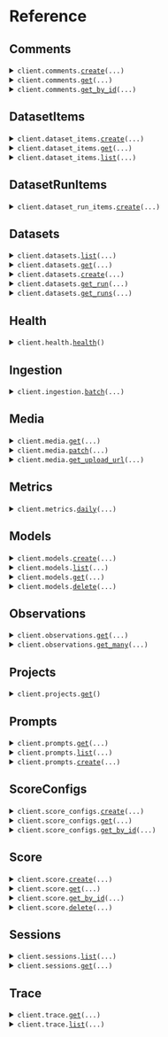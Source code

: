 # Reference
## Comments
<details><summary><code>client.comments.<a href="src/finto/resources/comments/client.py">create</a>(...)</code></summary>
<dl>
<dd>

#### 📝 Description

<dl>
<dd>

<dl>
<dd>

Create a comment. Comments may be attached to different object types (trace, observation, session, prompt).
</dd>
</dl>
</dd>
</dl>

#### 🔌 Usage

<dl>
<dd>

<dl>
<dd>

```python
from finto import CreateCommentRequest
from finto.client import FernLangfuse

client = FernLangfuse(
    x_langfuse_sdk_name="YOUR_X_LANGFUSE_SDK_NAME",
    x_langfuse_sdk_version="YOUR_X_LANGFUSE_SDK_VERSION",
    x_langfuse_public_key="YOUR_X_LANGFUSE_PUBLIC_KEY",
    username="YOUR_USERNAME",
    password="YOUR_PASSWORD",
    base_url="https://yourhost.com/path/to/api",
)
client.comments.create(
    request=CreateCommentRequest(
        project_id="string",
        object_type="string",
        object_id="string",
        content="string",
        author_user_id="string",
    ),
)

```
</dd>
</dl>
</dd>
</dl>

#### ⚙️ Parameters

<dl>
<dd>

<dl>
<dd>

**request:** `CreateCommentRequest` 
    
</dd>
</dl>

<dl>
<dd>

**request_options:** `typing.Optional[RequestOptions]` — Request-specific configuration.
    
</dd>
</dl>
</dd>
</dl>


</dd>
</dl>
</details>

<details><summary><code>client.comments.<a href="src/finto/resources/comments/client.py">get</a>(...)</code></summary>
<dl>
<dd>

#### 📝 Description

<dl>
<dd>

<dl>
<dd>

Get all comments
</dd>
</dl>
</dd>
</dl>

#### 🔌 Usage

<dl>
<dd>

<dl>
<dd>

```python
from finto.client import FernLangfuse

client = FernLangfuse(
    x_langfuse_sdk_name="YOUR_X_LANGFUSE_SDK_NAME",
    x_langfuse_sdk_version="YOUR_X_LANGFUSE_SDK_VERSION",
    x_langfuse_public_key="YOUR_X_LANGFUSE_PUBLIC_KEY",
    username="YOUR_USERNAME",
    password="YOUR_PASSWORD",
    base_url="https://yourhost.com/path/to/api",
)
client.comments.get(
    page=1,
    limit=1,
    object_type="string",
    object_id="string",
    author_user_id="string",
)

```
</dd>
</dl>
</dd>
</dl>

#### ⚙️ Parameters

<dl>
<dd>

<dl>
<dd>

**page:** `typing.Optional[int]` — Page number, starts at 1.
    
</dd>
</dl>

<dl>
<dd>

**limit:** `typing.Optional[int]` — Limit of items per page. If you encounter api issues due to too large page sizes, try to reduce the limit
    
</dd>
</dl>

<dl>
<dd>

**object_type:** `typing.Optional[str]` — Filter comments by object type (trace, observation, session, prompt).
    
</dd>
</dl>

<dl>
<dd>

**object_id:** `typing.Optional[str]` — Filter comments by object id. If objectType is not provided, an error will be thrown.
    
</dd>
</dl>

<dl>
<dd>

**author_user_id:** `typing.Optional[str]` — Filter comments by author user id.
    
</dd>
</dl>

<dl>
<dd>

**request_options:** `typing.Optional[RequestOptions]` — Request-specific configuration.
    
</dd>
</dl>
</dd>
</dl>


</dd>
</dl>
</details>

<details><summary><code>client.comments.<a href="src/finto/resources/comments/client.py">get_by_id</a>(...)</code></summary>
<dl>
<dd>

#### 📝 Description

<dl>
<dd>

<dl>
<dd>

Get a comment by id
</dd>
</dl>
</dd>
</dl>

#### 🔌 Usage

<dl>
<dd>

<dl>
<dd>

```python
from finto.client import FernLangfuse

client = FernLangfuse(
    x_langfuse_sdk_name="YOUR_X_LANGFUSE_SDK_NAME",
    x_langfuse_sdk_version="YOUR_X_LANGFUSE_SDK_VERSION",
    x_langfuse_public_key="YOUR_X_LANGFUSE_PUBLIC_KEY",
    username="YOUR_USERNAME",
    password="YOUR_PASSWORD",
    base_url="https://yourhost.com/path/to/api",
)
client.comments.get_by_id(
    comment_id="string",
)

```
</dd>
</dl>
</dd>
</dl>

#### ⚙️ Parameters

<dl>
<dd>

<dl>
<dd>

**comment_id:** `str` — The unique langfuse identifier of a comment
    
</dd>
</dl>

<dl>
<dd>

**request_options:** `typing.Optional[RequestOptions]` — Request-specific configuration.
    
</dd>
</dl>
</dd>
</dl>


</dd>
</dl>
</details>

## DatasetItems
<details><summary><code>client.dataset_items.<a href="src/finto/resources/dataset_items/client.py">create</a>(...)</code></summary>
<dl>
<dd>

#### 📝 Description

<dl>
<dd>

<dl>
<dd>

Create a dataset item
</dd>
</dl>
</dd>
</dl>

#### 🔌 Usage

<dl>
<dd>

<dl>
<dd>

```python
from finto import CreateDatasetItemRequest, DatasetStatus
from finto.client import FernLangfuse

client = FernLangfuse(
    x_langfuse_sdk_name="YOUR_X_LANGFUSE_SDK_NAME",
    x_langfuse_sdk_version="YOUR_X_LANGFUSE_SDK_VERSION",
    x_langfuse_public_key="YOUR_X_LANGFUSE_PUBLIC_KEY",
    username="YOUR_USERNAME",
    password="YOUR_PASSWORD",
    base_url="https://yourhost.com/path/to/api",
)
client.dataset_items.create(
    request=CreateDatasetItemRequest(
        dataset_name="string",
        input={"key": "value"},
        expected_output={"key": "value"},
        metadata={"key": "value"},
        source_trace_id="string",
        source_observation_id="string",
        id="string",
        status=DatasetStatus.ACTIVE,
    ),
)

```
</dd>
</dl>
</dd>
</dl>

#### ⚙️ Parameters

<dl>
<dd>

<dl>
<dd>

**request:** `CreateDatasetItemRequest` 
    
</dd>
</dl>

<dl>
<dd>

**request_options:** `typing.Optional[RequestOptions]` — Request-specific configuration.
    
</dd>
</dl>
</dd>
</dl>


</dd>
</dl>
</details>

<details><summary><code>client.dataset_items.<a href="src/finto/resources/dataset_items/client.py">get</a>(...)</code></summary>
<dl>
<dd>

#### 📝 Description

<dl>
<dd>

<dl>
<dd>

Get a dataset item
</dd>
</dl>
</dd>
</dl>

#### 🔌 Usage

<dl>
<dd>

<dl>
<dd>

```python
from finto.client import FernLangfuse

client = FernLangfuse(
    x_langfuse_sdk_name="YOUR_X_LANGFUSE_SDK_NAME",
    x_langfuse_sdk_version="YOUR_X_LANGFUSE_SDK_VERSION",
    x_langfuse_public_key="YOUR_X_LANGFUSE_PUBLIC_KEY",
    username="YOUR_USERNAME",
    password="YOUR_PASSWORD",
    base_url="https://yourhost.com/path/to/api",
)
client.dataset_items.get(
    id="string",
)

```
</dd>
</dl>
</dd>
</dl>

#### ⚙️ Parameters

<dl>
<dd>

<dl>
<dd>

**id:** `str` 
    
</dd>
</dl>

<dl>
<dd>

**request_options:** `typing.Optional[RequestOptions]` — Request-specific configuration.
    
</dd>
</dl>
</dd>
</dl>


</dd>
</dl>
</details>

<details><summary><code>client.dataset_items.<a href="src/finto/resources/dataset_items/client.py">list</a>(...)</code></summary>
<dl>
<dd>

#### 📝 Description

<dl>
<dd>

<dl>
<dd>

Get dataset items
</dd>
</dl>
</dd>
</dl>

#### 🔌 Usage

<dl>
<dd>

<dl>
<dd>

```python
from finto.client import FernLangfuse

client = FernLangfuse(
    x_langfuse_sdk_name="YOUR_X_LANGFUSE_SDK_NAME",
    x_langfuse_sdk_version="YOUR_X_LANGFUSE_SDK_VERSION",
    x_langfuse_public_key="YOUR_X_LANGFUSE_PUBLIC_KEY",
    username="YOUR_USERNAME",
    password="YOUR_PASSWORD",
    base_url="https://yourhost.com/path/to/api",
)
client.dataset_items.list(
    dataset_name="string",
    source_trace_id="string",
    source_observation_id="string",
    page=1,
    limit=1,
)

```
</dd>
</dl>
</dd>
</dl>

#### ⚙️ Parameters

<dl>
<dd>

<dl>
<dd>

**dataset_name:** `typing.Optional[str]` 
    
</dd>
</dl>

<dl>
<dd>

**source_trace_id:** `typing.Optional[str]` 
    
</dd>
</dl>

<dl>
<dd>

**source_observation_id:** `typing.Optional[str]` 
    
</dd>
</dl>

<dl>
<dd>

**page:** `typing.Optional[int]` — page number, starts at 1
    
</dd>
</dl>

<dl>
<dd>

**limit:** `typing.Optional[int]` — limit of items per page
    
</dd>
</dl>

<dl>
<dd>

**request_options:** `typing.Optional[RequestOptions]` — Request-specific configuration.
    
</dd>
</dl>
</dd>
</dl>


</dd>
</dl>
</details>

## DatasetRunItems
<details><summary><code>client.dataset_run_items.<a href="src/finto/resources/dataset_run_items/client.py">create</a>(...)</code></summary>
<dl>
<dd>

#### 📝 Description

<dl>
<dd>

<dl>
<dd>

Create a dataset run item
</dd>
</dl>
</dd>
</dl>

#### 🔌 Usage

<dl>
<dd>

<dl>
<dd>

```python
from finto import CreateDatasetRunItemRequest
from finto.client import FernLangfuse

client = FernLangfuse(
    x_langfuse_sdk_name="YOUR_X_LANGFUSE_SDK_NAME",
    x_langfuse_sdk_version="YOUR_X_LANGFUSE_SDK_VERSION",
    x_langfuse_public_key="YOUR_X_LANGFUSE_PUBLIC_KEY",
    username="YOUR_USERNAME",
    password="YOUR_PASSWORD",
    base_url="https://yourhost.com/path/to/api",
)
client.dataset_run_items.create(
    request=CreateDatasetRunItemRequest(
        run_name="string",
        run_description="string",
        metadata={"key": "value"},
        dataset_item_id="string",
        observation_id="string",
        trace_id="string",
    ),
)

```
</dd>
</dl>
</dd>
</dl>

#### ⚙️ Parameters

<dl>
<dd>

<dl>
<dd>

**request:** `CreateDatasetRunItemRequest` 
    
</dd>
</dl>

<dl>
<dd>

**request_options:** `typing.Optional[RequestOptions]` — Request-specific configuration.
    
</dd>
</dl>
</dd>
</dl>


</dd>
</dl>
</details>

## Datasets
<details><summary><code>client.datasets.<a href="src/finto/resources/datasets/client.py">list</a>(...)</code></summary>
<dl>
<dd>

#### 📝 Description

<dl>
<dd>

<dl>
<dd>

Get all datasets
</dd>
</dl>
</dd>
</dl>

#### 🔌 Usage

<dl>
<dd>

<dl>
<dd>

```python
from finto.client import FernLangfuse

client = FernLangfuse(
    x_langfuse_sdk_name="YOUR_X_LANGFUSE_SDK_NAME",
    x_langfuse_sdk_version="YOUR_X_LANGFUSE_SDK_VERSION",
    x_langfuse_public_key="YOUR_X_LANGFUSE_PUBLIC_KEY",
    username="YOUR_USERNAME",
    password="YOUR_PASSWORD",
    base_url="https://yourhost.com/path/to/api",
)
client.datasets.list(
    page=1,
    limit=1,
)

```
</dd>
</dl>
</dd>
</dl>

#### ⚙️ Parameters

<dl>
<dd>

<dl>
<dd>

**page:** `typing.Optional[int]` — page number, starts at 1
    
</dd>
</dl>

<dl>
<dd>

**limit:** `typing.Optional[int]` — limit of items per page
    
</dd>
</dl>

<dl>
<dd>

**request_options:** `typing.Optional[RequestOptions]` — Request-specific configuration.
    
</dd>
</dl>
</dd>
</dl>


</dd>
</dl>
</details>

<details><summary><code>client.datasets.<a href="src/finto/resources/datasets/client.py">get</a>(...)</code></summary>
<dl>
<dd>

#### 📝 Description

<dl>
<dd>

<dl>
<dd>

Get a dataset
</dd>
</dl>
</dd>
</dl>

#### 🔌 Usage

<dl>
<dd>

<dl>
<dd>

```python
from finto.client import FernLangfuse

client = FernLangfuse(
    x_langfuse_sdk_name="YOUR_X_LANGFUSE_SDK_NAME",
    x_langfuse_sdk_version="YOUR_X_LANGFUSE_SDK_VERSION",
    x_langfuse_public_key="YOUR_X_LANGFUSE_PUBLIC_KEY",
    username="YOUR_USERNAME",
    password="YOUR_PASSWORD",
    base_url="https://yourhost.com/path/to/api",
)
client.datasets.get(
    dataset_name="string",
)

```
</dd>
</dl>
</dd>
</dl>

#### ⚙️ Parameters

<dl>
<dd>

<dl>
<dd>

**dataset_name:** `str` 
    
</dd>
</dl>

<dl>
<dd>

**request_options:** `typing.Optional[RequestOptions]` — Request-specific configuration.
    
</dd>
</dl>
</dd>
</dl>


</dd>
</dl>
</details>

<details><summary><code>client.datasets.<a href="src/finto/resources/datasets/client.py">create</a>(...)</code></summary>
<dl>
<dd>

#### 📝 Description

<dl>
<dd>

<dl>
<dd>

Create a dataset
</dd>
</dl>
</dd>
</dl>

#### 🔌 Usage

<dl>
<dd>

<dl>
<dd>

```python
from finto import CreateDatasetRequest
from finto.client import FernLangfuse

client = FernLangfuse(
    x_langfuse_sdk_name="YOUR_X_LANGFUSE_SDK_NAME",
    x_langfuse_sdk_version="YOUR_X_LANGFUSE_SDK_VERSION",
    x_langfuse_public_key="YOUR_X_LANGFUSE_PUBLIC_KEY",
    username="YOUR_USERNAME",
    password="YOUR_PASSWORD",
    base_url="https://yourhost.com/path/to/api",
)
client.datasets.create(
    request=CreateDatasetRequest(
        name="string",
        description="string",
        metadata={"key": "value"},
    ),
)

```
</dd>
</dl>
</dd>
</dl>

#### ⚙️ Parameters

<dl>
<dd>

<dl>
<dd>

**request:** `CreateDatasetRequest` 
    
</dd>
</dl>

<dl>
<dd>

**request_options:** `typing.Optional[RequestOptions]` — Request-specific configuration.
    
</dd>
</dl>
</dd>
</dl>


</dd>
</dl>
</details>

<details><summary><code>client.datasets.<a href="src/finto/resources/datasets/client.py">get_run</a>(...)</code></summary>
<dl>
<dd>

#### 📝 Description

<dl>
<dd>

<dl>
<dd>

Get a dataset run and its items
</dd>
</dl>
</dd>
</dl>

#### 🔌 Usage

<dl>
<dd>

<dl>
<dd>

```python
from finto.client import FernLangfuse

client = FernLangfuse(
    x_langfuse_sdk_name="YOUR_X_LANGFUSE_SDK_NAME",
    x_langfuse_sdk_version="YOUR_X_LANGFUSE_SDK_VERSION",
    x_langfuse_public_key="YOUR_X_LANGFUSE_PUBLIC_KEY",
    username="YOUR_USERNAME",
    password="YOUR_PASSWORD",
    base_url="https://yourhost.com/path/to/api",
)
client.datasets.get_run(
    dataset_name="string",
    run_name="string",
)

```
</dd>
</dl>
</dd>
</dl>

#### ⚙️ Parameters

<dl>
<dd>

<dl>
<dd>

**dataset_name:** `str` 
    
</dd>
</dl>

<dl>
<dd>

**run_name:** `str` 
    
</dd>
</dl>

<dl>
<dd>

**request_options:** `typing.Optional[RequestOptions]` — Request-specific configuration.
    
</dd>
</dl>
</dd>
</dl>


</dd>
</dl>
</details>

<details><summary><code>client.datasets.<a href="src/finto/resources/datasets/client.py">get_runs</a>(...)</code></summary>
<dl>
<dd>

#### 📝 Description

<dl>
<dd>

<dl>
<dd>

Get dataset runs
</dd>
</dl>
</dd>
</dl>

#### 🔌 Usage

<dl>
<dd>

<dl>
<dd>

```python
from finto.client import FernLangfuse

client = FernLangfuse(
    x_langfuse_sdk_name="YOUR_X_LANGFUSE_SDK_NAME",
    x_langfuse_sdk_version="YOUR_X_LANGFUSE_SDK_VERSION",
    x_langfuse_public_key="YOUR_X_LANGFUSE_PUBLIC_KEY",
    username="YOUR_USERNAME",
    password="YOUR_PASSWORD",
    base_url="https://yourhost.com/path/to/api",
)
client.datasets.get_runs(
    dataset_name="string",
    page=1,
    limit=1,
)

```
</dd>
</dl>
</dd>
</dl>

#### ⚙️ Parameters

<dl>
<dd>

<dl>
<dd>

**dataset_name:** `str` 
    
</dd>
</dl>

<dl>
<dd>

**page:** `typing.Optional[int]` — page number, starts at 1
    
</dd>
</dl>

<dl>
<dd>

**limit:** `typing.Optional[int]` — limit of items per page
    
</dd>
</dl>

<dl>
<dd>

**request_options:** `typing.Optional[RequestOptions]` — Request-specific configuration.
    
</dd>
</dl>
</dd>
</dl>


</dd>
</dl>
</details>

## Health
<details><summary><code>client.health.<a href="src/finto/resources/health/client.py">health</a>()</code></summary>
<dl>
<dd>

#### 📝 Description

<dl>
<dd>

<dl>
<dd>

Check health of API and database
</dd>
</dl>
</dd>
</dl>

#### 🔌 Usage

<dl>
<dd>

<dl>
<dd>

```python
from finto.client import FernLangfuse

client = FernLangfuse(
    x_langfuse_sdk_name="YOUR_X_LANGFUSE_SDK_NAME",
    x_langfuse_sdk_version="YOUR_X_LANGFUSE_SDK_VERSION",
    x_langfuse_public_key="YOUR_X_LANGFUSE_PUBLIC_KEY",
    username="YOUR_USERNAME",
    password="YOUR_PASSWORD",
    base_url="https://yourhost.com/path/to/api",
)
client.health.health()

```
</dd>
</dl>
</dd>
</dl>

#### ⚙️ Parameters

<dl>
<dd>

<dl>
<dd>

**request_options:** `typing.Optional[RequestOptions]` — Request-specific configuration.
    
</dd>
</dl>
</dd>
</dl>


</dd>
</dl>
</details>

## Ingestion
<details><summary><code>client.ingestion.<a href="src/finto/resources/ingestion/client.py">batch</a>(...)</code></summary>
<dl>
<dd>

#### 📝 Description

<dl>
<dd>

<dl>
<dd>

Batched ingestion for Langfuse Tracing. If you want to use tracing via the API, such as to build your own Langfuse client implementation, this is the only API route you need to implement.

Notes:

- Batch sizes are limited to 3.5 MB in total. You need to adjust the number of events per batch accordingly.
- The API does not return a 4xx status code for input errors. Instead, it responds with a 207 status code, which includes a list of the encountered errors.
</dd>
</dl>
</dd>
</dl>

#### 🔌 Usage

<dl>
<dd>

<dl>
<dd>

```python
import datetime

from finto import IngestionEvent_TraceCreate, TraceBody
from finto.client import FernLangfuse

client = FernLangfuse(
    x_langfuse_sdk_name="YOUR_X_LANGFUSE_SDK_NAME",
    x_langfuse_sdk_version="YOUR_X_LANGFUSE_SDK_VERSION",
    x_langfuse_public_key="YOUR_X_LANGFUSE_PUBLIC_KEY",
    username="YOUR_USERNAME",
    password="YOUR_PASSWORD",
    base_url="https://yourhost.com/path/to/api",
)
client.ingestion.batch(
    batch=[
        IngestionEvent_TraceCreate(
            body=TraceBody(
                id="string",
                timestamp=datetime.datetime.fromisoformat(
                    "2024-01-15 09:30:00+00:00",
                ),
                name="string",
                user_id="string",
                input={"key": "value"},
                output={"key": "value"},
                session_id="string",
                release="string",
                version="string",
                metadata={"key": "value"},
                tags=["string"],
                public=True,
            ),
            id="string",
            timestamp="string",
            metadata={"key": "value"},
        )
    ],
    metadata={"key": "value"},
)

```
</dd>
</dl>
</dd>
</dl>

#### ⚙️ Parameters

<dl>
<dd>

<dl>
<dd>

**batch:** `typing.Sequence[IngestionEvent]` — Batch of tracing events to be ingested. Discriminated by attribute `type`.
    
</dd>
</dl>

<dl>
<dd>

**metadata:** `typing.Optional[typing.Any]` — Optional. Metadata field used by the Langfuse SDKs for debugging.
    
</dd>
</dl>

<dl>
<dd>

**request_options:** `typing.Optional[RequestOptions]` — Request-specific configuration.
    
</dd>
</dl>
</dd>
</dl>


</dd>
</dl>
</details>

## Media
<details><summary><code>client.media.<a href="src/finto/resources/media/client.py">get</a>(...)</code></summary>
<dl>
<dd>

#### 📝 Description

<dl>
<dd>

<dl>
<dd>

Get a media record
</dd>
</dl>
</dd>
</dl>

#### 🔌 Usage

<dl>
<dd>

<dl>
<dd>

```python
from finto.client import FernLangfuse

client = FernLangfuse(
    x_langfuse_sdk_name="YOUR_X_LANGFUSE_SDK_NAME",
    x_langfuse_sdk_version="YOUR_X_LANGFUSE_SDK_VERSION",
    x_langfuse_public_key="YOUR_X_LANGFUSE_PUBLIC_KEY",
    username="YOUR_USERNAME",
    password="YOUR_PASSWORD",
    base_url="https://yourhost.com/path/to/api",
)
client.media.get(
    media_id="string",
)

```
</dd>
</dl>
</dd>
</dl>

#### ⚙️ Parameters

<dl>
<dd>

<dl>
<dd>

**media_id:** `str` — The unique langfuse identifier of a media record
    
</dd>
</dl>

<dl>
<dd>

**request_options:** `typing.Optional[RequestOptions]` — Request-specific configuration.
    
</dd>
</dl>
</dd>
</dl>


</dd>
</dl>
</details>

<details><summary><code>client.media.<a href="src/finto/resources/media/client.py">patch</a>(...)</code></summary>
<dl>
<dd>

#### 📝 Description

<dl>
<dd>

<dl>
<dd>

Patch a media record
</dd>
</dl>
</dd>
</dl>

#### 🔌 Usage

<dl>
<dd>

<dl>
<dd>

```python
import datetime

from finto import PatchMediaBody
from finto.client import FernLangfuse

client = FernLangfuse(
    x_langfuse_sdk_name="YOUR_X_LANGFUSE_SDK_NAME",
    x_langfuse_sdk_version="YOUR_X_LANGFUSE_SDK_VERSION",
    x_langfuse_public_key="YOUR_X_LANGFUSE_PUBLIC_KEY",
    username="YOUR_USERNAME",
    password="YOUR_PASSWORD",
    base_url="https://yourhost.com/path/to/api",
)
client.media.patch(
    media_id="string",
    request=PatchMediaBody(
        uploaded_at=datetime.datetime.fromisoformat(
            "2024-01-15 09:30:00+00:00",
        ),
        upload_http_status=1,
        upload_http_error="string",
        upload_time_ms=1,
    ),
)

```
</dd>
</dl>
</dd>
</dl>

#### ⚙️ Parameters

<dl>
<dd>

<dl>
<dd>

**media_id:** `str` — The unique langfuse identifier of a media record
    
</dd>
</dl>

<dl>
<dd>

**request:** `PatchMediaBody` 
    
</dd>
</dl>

<dl>
<dd>

**request_options:** `typing.Optional[RequestOptions]` — Request-specific configuration.
    
</dd>
</dl>
</dd>
</dl>


</dd>
</dl>
</details>

<details><summary><code>client.media.<a href="src/finto/resources/media/client.py">get_upload_url</a>(...)</code></summary>
<dl>
<dd>

#### 📝 Description

<dl>
<dd>

<dl>
<dd>

Get a presigned upload URL for a media record
</dd>
</dl>
</dd>
</dl>

#### 🔌 Usage

<dl>
<dd>

<dl>
<dd>

```python
from finto import GetMediaUploadUrlRequest
from finto.client import FernLangfuse

client = FernLangfuse(
    x_langfuse_sdk_name="YOUR_X_LANGFUSE_SDK_NAME",
    x_langfuse_sdk_version="YOUR_X_LANGFUSE_SDK_VERSION",
    x_langfuse_public_key="YOUR_X_LANGFUSE_PUBLIC_KEY",
    username="YOUR_USERNAME",
    password="YOUR_PASSWORD",
    base_url="https://yourhost.com/path/to/api",
)
client.media.get_upload_url(
    request=GetMediaUploadUrlRequest(
        trace_id="string",
        observation_id="string",
        content_length=1,
        sha_256_hash="string",
        field="string",
    ),
)

```
</dd>
</dl>
</dd>
</dl>

#### ⚙️ Parameters

<dl>
<dd>

<dl>
<dd>

**request:** `GetMediaUploadUrlRequest` 
    
</dd>
</dl>

<dl>
<dd>

**request_options:** `typing.Optional[RequestOptions]` — Request-specific configuration.
    
</dd>
</dl>
</dd>
</dl>


</dd>
</dl>
</details>

## Metrics
<details><summary><code>client.metrics.<a href="src/finto/resources/metrics/client.py">daily</a>(...)</code></summary>
<dl>
<dd>

#### 📝 Description

<dl>
<dd>

<dl>
<dd>

Get daily metrics of the Langfuse project
</dd>
</dl>
</dd>
</dl>

#### 🔌 Usage

<dl>
<dd>

<dl>
<dd>

```python
import datetime

from finto.client import FernLangfuse

client = FernLangfuse(
    x_langfuse_sdk_name="YOUR_X_LANGFUSE_SDK_NAME",
    x_langfuse_sdk_version="YOUR_X_LANGFUSE_SDK_VERSION",
    x_langfuse_public_key="YOUR_X_LANGFUSE_PUBLIC_KEY",
    username="YOUR_USERNAME",
    password="YOUR_PASSWORD",
    base_url="https://yourhost.com/path/to/api",
)
client.metrics.daily(
    page=1,
    limit=1,
    trace_name="string",
    user_id="string",
    tags="string",
    from_timestamp=datetime.datetime.fromisoformat(
        "2024-01-15 09:30:00+00:00",
    ),
    to_timestamp=datetime.datetime.fromisoformat(
        "2024-01-15 09:30:00+00:00",
    ),
)

```
</dd>
</dl>
</dd>
</dl>

#### ⚙️ Parameters

<dl>
<dd>

<dl>
<dd>

**page:** `typing.Optional[int]` — page number, starts at 1
    
</dd>
</dl>

<dl>
<dd>

**limit:** `typing.Optional[int]` — limit of items per page
    
</dd>
</dl>

<dl>
<dd>

**trace_name:** `typing.Optional[str]` — Optional filter by the name of the trace
    
</dd>
</dl>

<dl>
<dd>

**user_id:** `typing.Optional[str]` — Optional filter by the userId associated with the trace
    
</dd>
</dl>

<dl>
<dd>

**tags:** `typing.Optional[typing.Union[str, typing.Sequence[str]]]` — Optional filter for metrics where traces include all of these tags
    
</dd>
</dl>

<dl>
<dd>

**from_timestamp:** `typing.Optional[dt.datetime]` — Optional filter to only include traces and observations on or after a certain datetime (ISO 8601)
    
</dd>
</dl>

<dl>
<dd>

**to_timestamp:** `typing.Optional[dt.datetime]` — Optional filter to only include traces and observations before a certain datetime (ISO 8601)
    
</dd>
</dl>

<dl>
<dd>

**request_options:** `typing.Optional[RequestOptions]` — Request-specific configuration.
    
</dd>
</dl>
</dd>
</dl>


</dd>
</dl>
</details>

## Models
<details><summary><code>client.models.<a href="src/finto/resources/models/client.py">create</a>(...)</code></summary>
<dl>
<dd>

#### 📝 Description

<dl>
<dd>

<dl>
<dd>

Create a model
</dd>
</dl>
</dd>
</dl>

#### 🔌 Usage

<dl>
<dd>

<dl>
<dd>

```python
import datetime

from finto import CreateModelRequest, ModelUsageUnit
from finto.client import FernLangfuse

client = FernLangfuse(
    x_langfuse_sdk_name="YOUR_X_LANGFUSE_SDK_NAME",
    x_langfuse_sdk_version="YOUR_X_LANGFUSE_SDK_VERSION",
    x_langfuse_public_key="YOUR_X_LANGFUSE_PUBLIC_KEY",
    username="YOUR_USERNAME",
    password="YOUR_PASSWORD",
    base_url="https://yourhost.com/path/to/api",
)
client.models.create(
    request=CreateModelRequest(
        model_name="string",
        match_pattern="string",
        start_date=datetime.datetime.fromisoformat(
            "2024-01-15 09:30:00+00:00",
        ),
        unit=ModelUsageUnit.CHARACTERS,
        input_price=1.1,
        output_price=1.1,
        total_price=1.1,
        tokenizer_id="string",
        tokenizer_config={"key": "value"},
    ),
)

```
</dd>
</dl>
</dd>
</dl>

#### ⚙️ Parameters

<dl>
<dd>

<dl>
<dd>

**request:** `CreateModelRequest` 
    
</dd>
</dl>

<dl>
<dd>

**request_options:** `typing.Optional[RequestOptions]` — Request-specific configuration.
    
</dd>
</dl>
</dd>
</dl>


</dd>
</dl>
</details>

<details><summary><code>client.models.<a href="src/finto/resources/models/client.py">list</a>(...)</code></summary>
<dl>
<dd>

#### 📝 Description

<dl>
<dd>

<dl>
<dd>

Get all models
</dd>
</dl>
</dd>
</dl>

#### 🔌 Usage

<dl>
<dd>

<dl>
<dd>

```python
from finto.client import FernLangfuse

client = FernLangfuse(
    x_langfuse_sdk_name="YOUR_X_LANGFUSE_SDK_NAME",
    x_langfuse_sdk_version="YOUR_X_LANGFUSE_SDK_VERSION",
    x_langfuse_public_key="YOUR_X_LANGFUSE_PUBLIC_KEY",
    username="YOUR_USERNAME",
    password="YOUR_PASSWORD",
    base_url="https://yourhost.com/path/to/api",
)
client.models.list(
    page=1,
    limit=1,
)

```
</dd>
</dl>
</dd>
</dl>

#### ⚙️ Parameters

<dl>
<dd>

<dl>
<dd>

**page:** `typing.Optional[int]` — page number, starts at 1
    
</dd>
</dl>

<dl>
<dd>

**limit:** `typing.Optional[int]` — limit of items per page
    
</dd>
</dl>

<dl>
<dd>

**request_options:** `typing.Optional[RequestOptions]` — Request-specific configuration.
    
</dd>
</dl>
</dd>
</dl>


</dd>
</dl>
</details>

<details><summary><code>client.models.<a href="src/finto/resources/models/client.py">get</a>(...)</code></summary>
<dl>
<dd>

#### 📝 Description

<dl>
<dd>

<dl>
<dd>

Get a model
</dd>
</dl>
</dd>
</dl>

#### 🔌 Usage

<dl>
<dd>

<dl>
<dd>

```python
from finto.client import FernLangfuse

client = FernLangfuse(
    x_langfuse_sdk_name="YOUR_X_LANGFUSE_SDK_NAME",
    x_langfuse_sdk_version="YOUR_X_LANGFUSE_SDK_VERSION",
    x_langfuse_public_key="YOUR_X_LANGFUSE_PUBLIC_KEY",
    username="YOUR_USERNAME",
    password="YOUR_PASSWORD",
    base_url="https://yourhost.com/path/to/api",
)
client.models.get(
    id="string",
)

```
</dd>
</dl>
</dd>
</dl>

#### ⚙️ Parameters

<dl>
<dd>

<dl>
<dd>

**id:** `str` 
    
</dd>
</dl>

<dl>
<dd>

**request_options:** `typing.Optional[RequestOptions]` — Request-specific configuration.
    
</dd>
</dl>
</dd>
</dl>


</dd>
</dl>
</details>

<details><summary><code>client.models.<a href="src/finto/resources/models/client.py">delete</a>(...)</code></summary>
<dl>
<dd>

#### 📝 Description

<dl>
<dd>

<dl>
<dd>

Delete a model. Cannot delete models managed by Langfuse. You can create your own definition with the same modelName to override the definition though.
</dd>
</dl>
</dd>
</dl>

#### 🔌 Usage

<dl>
<dd>

<dl>
<dd>

```python
from finto.client import FernLangfuse

client = FernLangfuse(
    x_langfuse_sdk_name="YOUR_X_LANGFUSE_SDK_NAME",
    x_langfuse_sdk_version="YOUR_X_LANGFUSE_SDK_VERSION",
    x_langfuse_public_key="YOUR_X_LANGFUSE_PUBLIC_KEY",
    username="YOUR_USERNAME",
    password="YOUR_PASSWORD",
    base_url="https://yourhost.com/path/to/api",
)
client.models.delete(
    id="string",
)

```
</dd>
</dl>
</dd>
</dl>

#### ⚙️ Parameters

<dl>
<dd>

<dl>
<dd>

**id:** `str` 
    
</dd>
</dl>

<dl>
<dd>

**request_options:** `typing.Optional[RequestOptions]` — Request-specific configuration.
    
</dd>
</dl>
</dd>
</dl>


</dd>
</dl>
</details>

## Observations
<details><summary><code>client.observations.<a href="src/finto/resources/observations/client.py">get</a>(...)</code></summary>
<dl>
<dd>

#### 📝 Description

<dl>
<dd>

<dl>
<dd>

Get a observation
</dd>
</dl>
</dd>
</dl>

#### 🔌 Usage

<dl>
<dd>

<dl>
<dd>

```python
from finto.client import FernLangfuse

client = FernLangfuse(
    x_langfuse_sdk_name="YOUR_X_LANGFUSE_SDK_NAME",
    x_langfuse_sdk_version="YOUR_X_LANGFUSE_SDK_VERSION",
    x_langfuse_public_key="YOUR_X_LANGFUSE_PUBLIC_KEY",
    username="YOUR_USERNAME",
    password="YOUR_PASSWORD",
    base_url="https://yourhost.com/path/to/api",
)
client.observations.get(
    observation_id="string",
)

```
</dd>
</dl>
</dd>
</dl>

#### ⚙️ Parameters

<dl>
<dd>

<dl>
<dd>

**observation_id:** `str` — The unique langfuse identifier of an observation, can be an event, span or generation
    
</dd>
</dl>

<dl>
<dd>

**request_options:** `typing.Optional[RequestOptions]` — Request-specific configuration.
    
</dd>
</dl>
</dd>
</dl>


</dd>
</dl>
</details>

<details><summary><code>client.observations.<a href="src/finto/resources/observations/client.py">get_many</a>(...)</code></summary>
<dl>
<dd>

#### 📝 Description

<dl>
<dd>

<dl>
<dd>

Get a list of observations
</dd>
</dl>
</dd>
</dl>

#### 🔌 Usage

<dl>
<dd>

<dl>
<dd>

```python
import datetime

from finto.client import FernLangfuse

client = FernLangfuse(
    x_langfuse_sdk_name="YOUR_X_LANGFUSE_SDK_NAME",
    x_langfuse_sdk_version="YOUR_X_LANGFUSE_SDK_VERSION",
    x_langfuse_public_key="YOUR_X_LANGFUSE_PUBLIC_KEY",
    username="YOUR_USERNAME",
    password="YOUR_PASSWORD",
    base_url="https://yourhost.com/path/to/api",
)
client.observations.get_many(
    page=1,
    limit=1,
    name="string",
    user_id="string",
    type="string",
    trace_id="string",
    parent_observation_id="string",
    from_start_time=datetime.datetime.fromisoformat(
        "2024-01-15 09:30:00+00:00",
    ),
    to_start_time=datetime.datetime.fromisoformat(
        "2024-01-15 09:30:00+00:00",
    ),
    version="string",
)

```
</dd>
</dl>
</dd>
</dl>

#### ⚙️ Parameters

<dl>
<dd>

<dl>
<dd>

**page:** `typing.Optional[int]` — Page number, starts at 1.
    
</dd>
</dl>

<dl>
<dd>

**limit:** `typing.Optional[int]` — Limit of items per page. If you encounter api issues due to too large page sizes, try to reduce the limit.
    
</dd>
</dl>

<dl>
<dd>

**name:** `typing.Optional[str]` 
    
</dd>
</dl>

<dl>
<dd>

**user_id:** `typing.Optional[str]` 
    
</dd>
</dl>

<dl>
<dd>

**type:** `typing.Optional[str]` 
    
</dd>
</dl>

<dl>
<dd>

**trace_id:** `typing.Optional[str]` 
    
</dd>
</dl>

<dl>
<dd>

**parent_observation_id:** `typing.Optional[str]` 
    
</dd>
</dl>

<dl>
<dd>

**from_start_time:** `typing.Optional[dt.datetime]` — Retrieve only observations with a start_time or or after this datetime (ISO 8601).
    
</dd>
</dl>

<dl>
<dd>

**to_start_time:** `typing.Optional[dt.datetime]` — Retrieve only observations with a start_time before this datetime (ISO 8601).
    
</dd>
</dl>

<dl>
<dd>

**version:** `typing.Optional[str]` — Optional filter to only include observations with a certain version.
    
</dd>
</dl>

<dl>
<dd>

**request_options:** `typing.Optional[RequestOptions]` — Request-specific configuration.
    
</dd>
</dl>
</dd>
</dl>


</dd>
</dl>
</details>

## Projects
<details><summary><code>client.projects.<a href="src/finto/resources/projects/client.py">get</a>()</code></summary>
<dl>
<dd>

#### 📝 Description

<dl>
<dd>

<dl>
<dd>

Get Project associated with API key
</dd>
</dl>
</dd>
</dl>

#### 🔌 Usage

<dl>
<dd>

<dl>
<dd>

```python
from finto.client import FernLangfuse

client = FernLangfuse(
    x_langfuse_sdk_name="YOUR_X_LANGFUSE_SDK_NAME",
    x_langfuse_sdk_version="YOUR_X_LANGFUSE_SDK_VERSION",
    x_langfuse_public_key="YOUR_X_LANGFUSE_PUBLIC_KEY",
    username="YOUR_USERNAME",
    password="YOUR_PASSWORD",
    base_url="https://yourhost.com/path/to/api",
)
client.projects.get()

```
</dd>
</dl>
</dd>
</dl>

#### ⚙️ Parameters

<dl>
<dd>

<dl>
<dd>

**request_options:** `typing.Optional[RequestOptions]` — Request-specific configuration.
    
</dd>
</dl>
</dd>
</dl>


</dd>
</dl>
</details>

## Prompts
<details><summary><code>client.prompts.<a href="src/finto/resources/prompts/client.py">get</a>(...)</code></summary>
<dl>
<dd>

#### 📝 Description

<dl>
<dd>

<dl>
<dd>

Get a prompt
</dd>
</dl>
</dd>
</dl>

#### 🔌 Usage

<dl>
<dd>

<dl>
<dd>

```python
from finto.client import FernLangfuse

client = FernLangfuse(
    x_langfuse_sdk_name="YOUR_X_LANGFUSE_SDK_NAME",
    x_langfuse_sdk_version="YOUR_X_LANGFUSE_SDK_VERSION",
    x_langfuse_public_key="YOUR_X_LANGFUSE_PUBLIC_KEY",
    username="YOUR_USERNAME",
    password="YOUR_PASSWORD",
    base_url="https://yourhost.com/path/to/api",
)
client.prompts.get(
    prompt_name="string",
    version=1,
    label="string",
)

```
</dd>
</dl>
</dd>
</dl>

#### ⚙️ Parameters

<dl>
<dd>

<dl>
<dd>

**prompt_name:** `str` — The name of the prompt
    
</dd>
</dl>

<dl>
<dd>

**version:** `typing.Optional[int]` — Version of the prompt to be retrieved.
    
</dd>
</dl>

<dl>
<dd>

**label:** `typing.Optional[str]` — Label of the prompt to be retrieved. Defaults to "production" if no label or version is set.
    
</dd>
</dl>

<dl>
<dd>

**request_options:** `typing.Optional[RequestOptions]` — Request-specific configuration.
    
</dd>
</dl>
</dd>
</dl>


</dd>
</dl>
</details>

<details><summary><code>client.prompts.<a href="src/finto/resources/prompts/client.py">list</a>(...)</code></summary>
<dl>
<dd>

#### 📝 Description

<dl>
<dd>

<dl>
<dd>

Get a list of prompt names with versions and labels
</dd>
</dl>
</dd>
</dl>

#### 🔌 Usage

<dl>
<dd>

<dl>
<dd>

```python
import datetime

from finto.client import FernLangfuse

client = FernLangfuse(
    x_langfuse_sdk_name="YOUR_X_LANGFUSE_SDK_NAME",
    x_langfuse_sdk_version="YOUR_X_LANGFUSE_SDK_VERSION",
    x_langfuse_public_key="YOUR_X_LANGFUSE_PUBLIC_KEY",
    username="YOUR_USERNAME",
    password="YOUR_PASSWORD",
    base_url="https://yourhost.com/path/to/api",
)
client.prompts.list(
    name="string",
    label="string",
    tag="string",
    page=1,
    limit=1,
    from_updated_at=datetime.datetime.fromisoformat(
        "2024-01-15 09:30:00+00:00",
    ),
    to_updated_at=datetime.datetime.fromisoformat(
        "2024-01-15 09:30:00+00:00",
    ),
)

```
</dd>
</dl>
</dd>
</dl>

#### ⚙️ Parameters

<dl>
<dd>

<dl>
<dd>

**name:** `typing.Optional[str]` 
    
</dd>
</dl>

<dl>
<dd>

**label:** `typing.Optional[str]` 
    
</dd>
</dl>

<dl>
<dd>

**tag:** `typing.Optional[str]` 
    
</dd>
</dl>

<dl>
<dd>

**page:** `typing.Optional[int]` — page number, starts at 1
    
</dd>
</dl>

<dl>
<dd>

**limit:** `typing.Optional[int]` — limit of items per page
    
</dd>
</dl>

<dl>
<dd>

**from_updated_at:** `typing.Optional[dt.datetime]` — Optional filter to only include prompt versions created/updated on or after a certain datetime (ISO 8601)
    
</dd>
</dl>

<dl>
<dd>

**to_updated_at:** `typing.Optional[dt.datetime]` — Optional filter to only include prompt versions created/updated before a certain datetime (ISO 8601)
    
</dd>
</dl>

<dl>
<dd>

**request_options:** `typing.Optional[RequestOptions]` — Request-specific configuration.
    
</dd>
</dl>
</dd>
</dl>


</dd>
</dl>
</details>

<details><summary><code>client.prompts.<a href="src/finto/resources/prompts/client.py">create</a>(...)</code></summary>
<dl>
<dd>

#### 📝 Description

<dl>
<dd>

<dl>
<dd>

Create a new version for the prompt with the given `name`
</dd>
</dl>
</dd>
</dl>

#### 🔌 Usage

<dl>
<dd>

<dl>
<dd>

```python
from finto import ChatMessage, CreatePromptRequest_Chat
from finto.client import FernLangfuse

client = FernLangfuse(
    x_langfuse_sdk_name="YOUR_X_LANGFUSE_SDK_NAME",
    x_langfuse_sdk_version="YOUR_X_LANGFUSE_SDK_VERSION",
    x_langfuse_public_key="YOUR_X_LANGFUSE_PUBLIC_KEY",
    username="YOUR_USERNAME",
    password="YOUR_PASSWORD",
    base_url="https://yourhost.com/path/to/api",
)
client.prompts.create(
    request=CreatePromptRequest_Chat(
        name="string",
        prompt=[
            ChatMessage(
                role="string",
                content="string",
            )
        ],
        config={"key": "value"},
        labels=["string"],
        tags=["string"],
    ),
)

```
</dd>
</dl>
</dd>
</dl>

#### ⚙️ Parameters

<dl>
<dd>

<dl>
<dd>

**request:** `CreatePromptRequest` 
    
</dd>
</dl>

<dl>
<dd>

**request_options:** `typing.Optional[RequestOptions]` — Request-specific configuration.
    
</dd>
</dl>
</dd>
</dl>


</dd>
</dl>
</details>

## ScoreConfigs
<details><summary><code>client.score_configs.<a href="src/finto/resources/score_configs/client.py">create</a>(...)</code></summary>
<dl>
<dd>

#### 📝 Description

<dl>
<dd>

<dl>
<dd>

Create a score configuration (config). Score configs are used to define the structure of scores
</dd>
</dl>
</dd>
</dl>

#### 🔌 Usage

<dl>
<dd>

<dl>
<dd>

```python
from finto import ConfigCategory, CreateScoreConfigRequest, ScoreDataType
from finto.client import FernLangfuse

client = FernLangfuse(
    x_langfuse_sdk_name="YOUR_X_LANGFUSE_SDK_NAME",
    x_langfuse_sdk_version="YOUR_X_LANGFUSE_SDK_VERSION",
    x_langfuse_public_key="YOUR_X_LANGFUSE_PUBLIC_KEY",
    username="YOUR_USERNAME",
    password="YOUR_PASSWORD",
    base_url="https://yourhost.com/path/to/api",
)
client.score_configs.create(
    request=CreateScoreConfigRequest(
        name="string",
        data_type=ScoreDataType.NUMERIC,
        categories=[
            ConfigCategory(
                value=1.1,
                label="string",
            )
        ],
        min_value=1.1,
        max_value=1.1,
        description="string",
    ),
)

```
</dd>
</dl>
</dd>
</dl>

#### ⚙️ Parameters

<dl>
<dd>

<dl>
<dd>

**request:** `CreateScoreConfigRequest` 
    
</dd>
</dl>

<dl>
<dd>

**request_options:** `typing.Optional[RequestOptions]` — Request-specific configuration.
    
</dd>
</dl>
</dd>
</dl>


</dd>
</dl>
</details>

<details><summary><code>client.score_configs.<a href="src/finto/resources/score_configs/client.py">get</a>(...)</code></summary>
<dl>
<dd>

#### 📝 Description

<dl>
<dd>

<dl>
<dd>

Get all score configs
</dd>
</dl>
</dd>
</dl>

#### 🔌 Usage

<dl>
<dd>

<dl>
<dd>

```python
from finto.client import FernLangfuse

client = FernLangfuse(
    x_langfuse_sdk_name="YOUR_X_LANGFUSE_SDK_NAME",
    x_langfuse_sdk_version="YOUR_X_LANGFUSE_SDK_VERSION",
    x_langfuse_public_key="YOUR_X_LANGFUSE_PUBLIC_KEY",
    username="YOUR_USERNAME",
    password="YOUR_PASSWORD",
    base_url="https://yourhost.com/path/to/api",
)
client.score_configs.get(
    page=1,
    limit=1,
)

```
</dd>
</dl>
</dd>
</dl>

#### ⚙️ Parameters

<dl>
<dd>

<dl>
<dd>

**page:** `typing.Optional[int]` — Page number, starts at 1.
    
</dd>
</dl>

<dl>
<dd>

**limit:** `typing.Optional[int]` — Limit of items per page. If you encounter api issues due to too large page sizes, try to reduce the limit
    
</dd>
</dl>

<dl>
<dd>

**request_options:** `typing.Optional[RequestOptions]` — Request-specific configuration.
    
</dd>
</dl>
</dd>
</dl>


</dd>
</dl>
</details>

<details><summary><code>client.score_configs.<a href="src/finto/resources/score_configs/client.py">get_by_id</a>(...)</code></summary>
<dl>
<dd>

#### 📝 Description

<dl>
<dd>

<dl>
<dd>

Get a score config
</dd>
</dl>
</dd>
</dl>

#### 🔌 Usage

<dl>
<dd>

<dl>
<dd>

```python
from finto.client import FernLangfuse

client = FernLangfuse(
    x_langfuse_sdk_name="YOUR_X_LANGFUSE_SDK_NAME",
    x_langfuse_sdk_version="YOUR_X_LANGFUSE_SDK_VERSION",
    x_langfuse_public_key="YOUR_X_LANGFUSE_PUBLIC_KEY",
    username="YOUR_USERNAME",
    password="YOUR_PASSWORD",
    base_url="https://yourhost.com/path/to/api",
)
client.score_configs.get_by_id(
    config_id="string",
)

```
</dd>
</dl>
</dd>
</dl>

#### ⚙️ Parameters

<dl>
<dd>

<dl>
<dd>

**config_id:** `str` — The unique langfuse identifier of a score config
    
</dd>
</dl>

<dl>
<dd>

**request_options:** `typing.Optional[RequestOptions]` — Request-specific configuration.
    
</dd>
</dl>
</dd>
</dl>


</dd>
</dl>
</details>

## Score
<details><summary><code>client.score.<a href="src/finto/resources/score/client.py">create</a>(...)</code></summary>
<dl>
<dd>

#### 📝 Description

<dl>
<dd>

<dl>
<dd>

Create a score
</dd>
</dl>
</dd>
</dl>

#### 🔌 Usage

<dl>
<dd>

<dl>
<dd>

```python
from finto import CreateScoreRequest
from finto.client import FernLangfuse

client = FernLangfuse(
    x_langfuse_sdk_name="YOUR_X_LANGFUSE_SDK_NAME",
    x_langfuse_sdk_version="YOUR_X_LANGFUSE_SDK_VERSION",
    x_langfuse_public_key="YOUR_X_LANGFUSE_PUBLIC_KEY",
    username="YOUR_USERNAME",
    password="YOUR_PASSWORD",
    base_url="https://yourhost.com/path/to/api",
)
client.score.create(
    request=CreateScoreRequest(
        name="novelty",
        value=0.9,
        trace_id="cdef-1234-5678-90ab",
    ),
)

```
</dd>
</dl>
</dd>
</dl>

#### ⚙️ Parameters

<dl>
<dd>

<dl>
<dd>

**request:** `CreateScoreRequest` 
    
</dd>
</dl>

<dl>
<dd>

**request_options:** `typing.Optional[RequestOptions]` — Request-specific configuration.
    
</dd>
</dl>
</dd>
</dl>


</dd>
</dl>
</details>

<details><summary><code>client.score.<a href="src/finto/resources/score/client.py">get</a>(...)</code></summary>
<dl>
<dd>

#### 📝 Description

<dl>
<dd>

<dl>
<dd>

Get a list of scores
</dd>
</dl>
</dd>
</dl>

#### 🔌 Usage

<dl>
<dd>

<dl>
<dd>

```python
import datetime

from finto import ScoreDataType, ScoreSource
from finto.client import FernLangfuse

client = FernLangfuse(
    x_langfuse_sdk_name="YOUR_X_LANGFUSE_SDK_NAME",
    x_langfuse_sdk_version="YOUR_X_LANGFUSE_SDK_VERSION",
    x_langfuse_public_key="YOUR_X_LANGFUSE_PUBLIC_KEY",
    username="YOUR_USERNAME",
    password="YOUR_PASSWORD",
    base_url="https://yourhost.com/path/to/api",
)
client.score.get(
    page=1,
    limit=1,
    user_id="string",
    name="string",
    from_timestamp=datetime.datetime.fromisoformat(
        "2024-01-15 09:30:00+00:00",
    ),
    to_timestamp=datetime.datetime.fromisoformat(
        "2024-01-15 09:30:00+00:00",
    ),
    source=ScoreSource.ANNOTATION,
    operator="string",
    value=1.1,
    score_ids="string",
    config_id="string",
    queue_id="string",
    data_type=ScoreDataType.NUMERIC,
    trace_tags=["string"],
)

```
</dd>
</dl>
</dd>
</dl>

#### ⚙️ Parameters

<dl>
<dd>

<dl>
<dd>

**page:** `typing.Optional[int]` — Page number, starts at 1.
    
</dd>
</dl>

<dl>
<dd>

**limit:** `typing.Optional[int]` — Limit of items per page. If you encounter api issues due to too large page sizes, try to reduce the limit.
    
</dd>
</dl>

<dl>
<dd>

**user_id:** `typing.Optional[str]` — Retrieve only scores with this userId associated to the trace.
    
</dd>
</dl>

<dl>
<dd>

**name:** `typing.Optional[str]` — Retrieve only scores with this name.
    
</dd>
</dl>

<dl>
<dd>

**from_timestamp:** `typing.Optional[dt.datetime]` — Optional filter to only include scores created on or after a certain datetime (ISO 8601)
    
</dd>
</dl>

<dl>
<dd>

**to_timestamp:** `typing.Optional[dt.datetime]` — Optional filter to only include scores created before a certain datetime (ISO 8601)
    
</dd>
</dl>

<dl>
<dd>

**source:** `typing.Optional[ScoreSource]` — Retrieve only scores from a specific source.
    
</dd>
</dl>

<dl>
<dd>

**operator:** `typing.Optional[str]` — Retrieve only scores with <operator> value.
    
</dd>
</dl>

<dl>
<dd>

**value:** `typing.Optional[float]` — Retrieve only scores with <operator> value.
    
</dd>
</dl>

<dl>
<dd>

**score_ids:** `typing.Optional[str]` — Comma-separated list of score IDs to limit the results to.
    
</dd>
</dl>

<dl>
<dd>

**config_id:** `typing.Optional[str]` — Retrieve only scores with a specific configId.
    
</dd>
</dl>

<dl>
<dd>

**queue_id:** `typing.Optional[str]` — Retrieve only scores with a specific annotation queueId.
    
</dd>
</dl>

<dl>
<dd>

**data_type:** `typing.Optional[ScoreDataType]` — Retrieve only scores with a specific dataType.
    
</dd>
</dl>

<dl>
<dd>

**trace_tags:** `typing.Optional[
    typing.Union[typing.Sequence[str], typing.Sequence[typing.Sequence[str]]]
]` — Only scores linked to traces that include all of these tags will be returned.
    
</dd>
</dl>

<dl>
<dd>

**request_options:** `typing.Optional[RequestOptions]` — Request-specific configuration.
    
</dd>
</dl>
</dd>
</dl>


</dd>
</dl>
</details>

<details><summary><code>client.score.<a href="src/finto/resources/score/client.py">get_by_id</a>(...)</code></summary>
<dl>
<dd>

#### 📝 Description

<dl>
<dd>

<dl>
<dd>

Get a score
</dd>
</dl>
</dd>
</dl>

#### 🔌 Usage

<dl>
<dd>

<dl>
<dd>

```python
from finto.client import FernLangfuse

client = FernLangfuse(
    x_langfuse_sdk_name="YOUR_X_LANGFUSE_SDK_NAME",
    x_langfuse_sdk_version="YOUR_X_LANGFUSE_SDK_VERSION",
    x_langfuse_public_key="YOUR_X_LANGFUSE_PUBLIC_KEY",
    username="YOUR_USERNAME",
    password="YOUR_PASSWORD",
    base_url="https://yourhost.com/path/to/api",
)
client.score.get_by_id(
    score_id="string",
)

```
</dd>
</dl>
</dd>
</dl>

#### ⚙️ Parameters

<dl>
<dd>

<dl>
<dd>

**score_id:** `str` — The unique langfuse identifier of a score
    
</dd>
</dl>

<dl>
<dd>

**request_options:** `typing.Optional[RequestOptions]` — Request-specific configuration.
    
</dd>
</dl>
</dd>
</dl>


</dd>
</dl>
</details>

<details><summary><code>client.score.<a href="src/finto/resources/score/client.py">delete</a>(...)</code></summary>
<dl>
<dd>

#### 📝 Description

<dl>
<dd>

<dl>
<dd>

Delete a score
</dd>
</dl>
</dd>
</dl>

#### 🔌 Usage

<dl>
<dd>

<dl>
<dd>

```python
from finto.client import FernLangfuse

client = FernLangfuse(
    x_langfuse_sdk_name="YOUR_X_LANGFUSE_SDK_NAME",
    x_langfuse_sdk_version="YOUR_X_LANGFUSE_SDK_VERSION",
    x_langfuse_public_key="YOUR_X_LANGFUSE_PUBLIC_KEY",
    username="YOUR_USERNAME",
    password="YOUR_PASSWORD",
    base_url="https://yourhost.com/path/to/api",
)
client.score.delete(
    score_id="string",
)

```
</dd>
</dl>
</dd>
</dl>

#### ⚙️ Parameters

<dl>
<dd>

<dl>
<dd>

**score_id:** `str` — The unique langfuse identifier of a score
    
</dd>
</dl>

<dl>
<dd>

**request_options:** `typing.Optional[RequestOptions]` — Request-specific configuration.
    
</dd>
</dl>
</dd>
</dl>


</dd>
</dl>
</details>

## Sessions
<details><summary><code>client.sessions.<a href="src/finto/resources/sessions/client.py">list</a>(...)</code></summary>
<dl>
<dd>

#### 📝 Description

<dl>
<dd>

<dl>
<dd>

Get sessions
</dd>
</dl>
</dd>
</dl>

#### 🔌 Usage

<dl>
<dd>

<dl>
<dd>

```python
import datetime

from finto.client import FernLangfuse

client = FernLangfuse(
    x_langfuse_sdk_name="YOUR_X_LANGFUSE_SDK_NAME",
    x_langfuse_sdk_version="YOUR_X_LANGFUSE_SDK_VERSION",
    x_langfuse_public_key="YOUR_X_LANGFUSE_PUBLIC_KEY",
    username="YOUR_USERNAME",
    password="YOUR_PASSWORD",
    base_url="https://yourhost.com/path/to/api",
)
client.sessions.list(
    page=1,
    limit=1,
    from_timestamp=datetime.datetime.fromisoformat(
        "2024-01-15 09:30:00+00:00",
    ),
    to_timestamp=datetime.datetime.fromisoformat(
        "2024-01-15 09:30:00+00:00",
    ),
)

```
</dd>
</dl>
</dd>
</dl>

#### ⚙️ Parameters

<dl>
<dd>

<dl>
<dd>

**page:** `typing.Optional[int]` — Page number, starts at 1
    
</dd>
</dl>

<dl>
<dd>

**limit:** `typing.Optional[int]` — Limit of items per page. If you encounter api issues due to too large page sizes, try to reduce the limit.
    
</dd>
</dl>

<dl>
<dd>

**from_timestamp:** `typing.Optional[dt.datetime]` — Optional filter to only include sessions created on or after a certain datetime (ISO 8601)
    
</dd>
</dl>

<dl>
<dd>

**to_timestamp:** `typing.Optional[dt.datetime]` — Optional filter to only include sessions created before a certain datetime (ISO 8601)
    
</dd>
</dl>

<dl>
<dd>

**request_options:** `typing.Optional[RequestOptions]` — Request-specific configuration.
    
</dd>
</dl>
</dd>
</dl>


</dd>
</dl>
</details>

<details><summary><code>client.sessions.<a href="src/finto/resources/sessions/client.py">get</a>(...)</code></summary>
<dl>
<dd>

#### 📝 Description

<dl>
<dd>

<dl>
<dd>

Get a session. Please note that `traces` on this endpoint are not paginated, if you plan to fetch large sessions, consider `GET /api/public/traces?sessionId=<sessionId>`
</dd>
</dl>
</dd>
</dl>

#### 🔌 Usage

<dl>
<dd>

<dl>
<dd>

```python
from finto.client import FernLangfuse

client = FernLangfuse(
    x_langfuse_sdk_name="YOUR_X_LANGFUSE_SDK_NAME",
    x_langfuse_sdk_version="YOUR_X_LANGFUSE_SDK_VERSION",
    x_langfuse_public_key="YOUR_X_LANGFUSE_PUBLIC_KEY",
    username="YOUR_USERNAME",
    password="YOUR_PASSWORD",
    base_url="https://yourhost.com/path/to/api",
)
client.sessions.get(
    session_id="string",
)

```
</dd>
</dl>
</dd>
</dl>

#### ⚙️ Parameters

<dl>
<dd>

<dl>
<dd>

**session_id:** `str` — The unique id of a session
    
</dd>
</dl>

<dl>
<dd>

**request_options:** `typing.Optional[RequestOptions]` — Request-specific configuration.
    
</dd>
</dl>
</dd>
</dl>


</dd>
</dl>
</details>

## Trace
<details><summary><code>client.trace.<a href="src/finto/resources/trace/client.py">get</a>(...)</code></summary>
<dl>
<dd>

#### 📝 Description

<dl>
<dd>

<dl>
<dd>

Get a specific trace
</dd>
</dl>
</dd>
</dl>

#### 🔌 Usage

<dl>
<dd>

<dl>
<dd>

```python
from finto.client import FernLangfuse

client = FernLangfuse(
    x_langfuse_sdk_name="YOUR_X_LANGFUSE_SDK_NAME",
    x_langfuse_sdk_version="YOUR_X_LANGFUSE_SDK_VERSION",
    x_langfuse_public_key="YOUR_X_LANGFUSE_PUBLIC_KEY",
    username="YOUR_USERNAME",
    password="YOUR_PASSWORD",
    base_url="https://yourhost.com/path/to/api",
)
client.trace.get(
    trace_id="string",
)

```
</dd>
</dl>
</dd>
</dl>

#### ⚙️ Parameters

<dl>
<dd>

<dl>
<dd>

**trace_id:** `str` — The unique langfuse identifier of a trace
    
</dd>
</dl>

<dl>
<dd>

**request_options:** `typing.Optional[RequestOptions]` — Request-specific configuration.
    
</dd>
</dl>
</dd>
</dl>


</dd>
</dl>
</details>

<details><summary><code>client.trace.<a href="src/finto/resources/trace/client.py">list</a>(...)</code></summary>
<dl>
<dd>

#### 📝 Description

<dl>
<dd>

<dl>
<dd>

Get list of traces
</dd>
</dl>
</dd>
</dl>

#### 🔌 Usage

<dl>
<dd>

<dl>
<dd>

```python
import datetime

from finto.client import FernLangfuse

client = FernLangfuse(
    x_langfuse_sdk_name="YOUR_X_LANGFUSE_SDK_NAME",
    x_langfuse_sdk_version="YOUR_X_LANGFUSE_SDK_VERSION",
    x_langfuse_public_key="YOUR_X_LANGFUSE_PUBLIC_KEY",
    username="YOUR_USERNAME",
    password="YOUR_PASSWORD",
    base_url="https://yourhost.com/path/to/api",
)
client.trace.list(
    page=1,
    limit=1,
    user_id="string",
    name="string",
    session_id="string",
    from_timestamp=datetime.datetime.fromisoformat(
        "2024-01-15 09:30:00+00:00",
    ),
    to_timestamp=datetime.datetime.fromisoformat(
        "2024-01-15 09:30:00+00:00",
    ),
    order_by="string",
    tags="string",
    version="string",
    release="string",
)

```
</dd>
</dl>
</dd>
</dl>

#### ⚙️ Parameters

<dl>
<dd>

<dl>
<dd>

**page:** `typing.Optional[int]` — Page number, starts at 1
    
</dd>
</dl>

<dl>
<dd>

**limit:** `typing.Optional[int]` — Limit of items per page. If you encounter api issues due to too large page sizes, try to reduce the limit.
    
</dd>
</dl>

<dl>
<dd>

**user_id:** `typing.Optional[str]` 
    
</dd>
</dl>

<dl>
<dd>

**name:** `typing.Optional[str]` 
    
</dd>
</dl>

<dl>
<dd>

**session_id:** `typing.Optional[str]` 
    
</dd>
</dl>

<dl>
<dd>

**from_timestamp:** `typing.Optional[dt.datetime]` — Optional filter to only include traces with a trace.timestamp on or after a certain datetime (ISO 8601)
    
</dd>
</dl>

<dl>
<dd>

**to_timestamp:** `typing.Optional[dt.datetime]` — Optional filter to only include traces with a trace.timestamp before a certain datetime (ISO 8601)
    
</dd>
</dl>

<dl>
<dd>

**order_by:** `typing.Optional[str]` — Format of the string [field].[asc/desc]. Fields: id, timestamp, name, userId, release, version, public, bookmarked, sessionId. Example: timestamp.asc
    
</dd>
</dl>

<dl>
<dd>

**tags:** `typing.Optional[typing.Union[str, typing.Sequence[str]]]` — Only traces that include all of these tags will be returned.
    
</dd>
</dl>

<dl>
<dd>

**version:** `typing.Optional[str]` — Optional filter to only include traces with a certain version.
    
</dd>
</dl>

<dl>
<dd>

**release:** `typing.Optional[str]` — Optional filter to only include traces with a certain release.
    
</dd>
</dl>

<dl>
<dd>

**request_options:** `typing.Optional[RequestOptions]` — Request-specific configuration.
    
</dd>
</dl>
</dd>
</dl>


</dd>
</dl>
</details>

